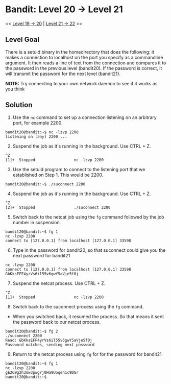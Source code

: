 # Bandit: Level 20 -> Level 21
<< [Level 19 -> 20](https://github.com/Dennis-Dang/OverTheWire/blob/main/0_bandit/level_19-20.md) | [Level 21 -> 22](https://github.com/Dennis-Dang/OverTheWire/blob/main/0_bandit/level_21-22.md) >>

## Level Goal
There is a setuid binary in the homedirectory that does the following: it makes a connection to localhost on the port you specify as a commandline argument. It then reads a line of text from the connection and compares it to the password in the previous level (bandit20). If the password is correct, it will transmit the password for the next level (bandit21).

**NOTE:** Try connecting to your own network daemon to see if it works as you think

## Solution
1. Use the `nc` command to set up a connection listening on an arbitrary port, for example 2200.
```console
bandit20@bandit:~$ nc -lzvp 2200
listening on [any] 2200 ...
```
2. Suspend the job as it's running in the background. Use CTRL + Z.
```console
^Z
[1]+  Stopped                 nc -lzvp 2200
```
3. Use the setuid program to connect to the listening port that we established on Step 1. This would be 2200.
```console
bandit20@bandit:~$ ./suconnect 2200
```
4. Suspend the job as it's running in the background. Use CTRL + Z.
```console
^Z
[2]+  Stopped                 ./suconnect 2200
```
5. Switch back to the netcat job using the `fg` command followed by the job number in suspension.
```console
bandit20@bandit:~$ fg 1
nc -lzvp 2200
connect to [127.0.0.1] from localhost [127.0.0.1] 33598

```
6. Type in the password for bandit20, so that suconnect could give you the next password for bandit21
```console
nc -lzvp 2200
connect to [127.0.0.1] from localhost [127.0.0.1] 33598
GbKksEFF4yrVs6il55v6gwY5aVje5f0j
```
7. Suspend the netcat process. Use CTRL + Z.
```console
^Z
[1]+  Stopped                 nc -lzvp 2200
```
8. Switch back to the suconnect process using the `fg` command.
- When you switched back, it resumed the process. So that means it sent the password back to our netcat process.
```console
bandit20@bandit:~$ fg 2
./suconnect 2200
Read: GbKksEFF4yrVs6il55v6gwY5aVje5f0j
Password matches, sending next password
```
9. Return to the netcat process using `fg` for for the password for bandit21
```console
bandit20@bandit:~$ fg 1
nc -lzvp 2200
gE269g2h3mw3pwgrj0Ha9Uoqen1c9DGr
bandit20@bandit:~$
